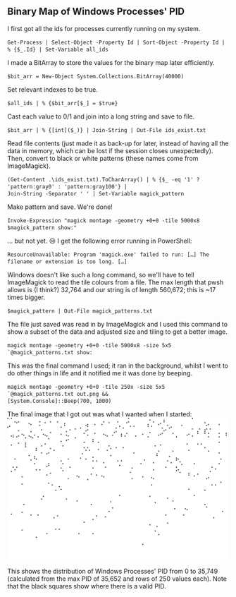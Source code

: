 ## Binary Map of Windows Processes' PID

I first got all the ids for processes currently running on my system.

```pwsh
Get-Process | Select-Object -Property Id | Sort-Object -Property Id | % {$_.Id} | Set-Variable all_ids
```

I made a BitArray to store the values for the binary map later efficiently.

```pwsh
$bit_arr = New-Object System.Collections.BitArray(40000)
```

Set relevant indexes to be true.

```pwsh
$all_ids | % {$bit_arr[$_] = $true}
```

Cast each value to 0/1 and join into a long string and save to file.

```pwsh
$bit_arr | % {[int]($_)} | Join-String | Out-File ids_exist.txt
```

Read file contents (just made it as back-up for later, instead of having all the data in memory, which can be lost if the session closes unexpectedly). Then, convert to black or white patterns (these names come from ImageMagick).

```pwsh
(Get-Content .\ids_exist.txt).ToCharArray() | % {$_ -eq '1' ? 'pattern:gray0' : 'pattern:gray100'} |
Join-String -Separator ' ' | Set-Variable magick_pattern
```

Make pattern and save. We're done!

```pwsh
Invoke-Expression "magick montage -geometry +0+0 -tile 5000x8 $magick_pattern show:"
```

… but not yet. :cry:
I get the following error running in PowerShell:
```
ResourceUnavailable: Program 'magick.exe' failed to run: […] The filename or extension is too long. […]
```

Windows doesn't like such a long command, so we'll have to tell ImageMagick to read the tile colours from a file. The max length that pwsh allows is (I think?) 32,764 and our string is of length 560,672; this is ~17 times bigger.

```pwsh
$magick_pattern | Out-File magick_patterns.txt
```

The file just saved was read in by ImageMagick and I used this command to show a subset of the data and adjusted size and tiling to get a better image.

```pwsh
magick montage -geometry +0+0 -tile 5000x8 -size 5x5 `@magick_patterns.txt show:
```

This was the final command I used; it ran in the background, whilst I went to do other things in life and it notified me it was done by beeping.

```pwsh
magick montage -geometry +0+0 -tile 250x -size 5x5 `@magick_patterns.txt out.png &&
[System.Console]::Beep(700, 1000)
```

The final image that I got out was what I wanted when I started:
![binary map of PID distribution](https://github.com/L-Sva/adventures/blob/main/PowerShell%20Mini-Adventures/Binary%20Map/out.png)

This shows the distribution of Windows Processes' PID from 0 to 35,749 (calculated from the max PID of 35,652 and rows of 250 values each). Note that the black squares show where there is a valid PID.
